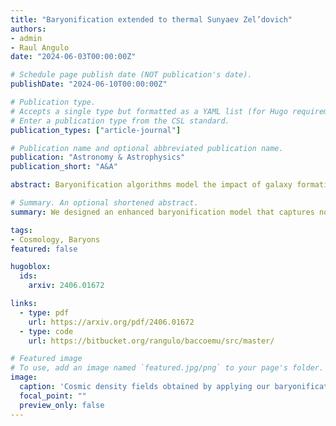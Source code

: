 ```yaml
---
title: "Baryonification extended to thermal Sunyaev Zel’dovich"
authors:
- admin
- Raul Angulo
date: "2024-06-03T00:00:00Z"

# Schedule page publish date (NOT publication's date).
publishDate: "2024-06-10T00:00:00Z"

# Publication type.
# Accepts a single type but formatted as a YAML list (for Hugo requirements).
# Enter a publication type from the CSL standard.
publication_types: ["article-journal"]

# Publication name and optional abbreviated publication name.
publication: "Astronomy & Astrophysics"
publication_short: "A&A"

abstract: Baryonification algorithms model the impact of galaxy formation and feedback on the matter field in gravity-only simulations by adopting physically motivated parametric prescriptions. In this paper, we extend these models to describe gas temperature and pressure, allowing for a self-consistent modelling of the thermal Sunyaev-Zel'dovich effect, weak gravitational lensing, and their cross-correlation, down to small scales. We validate our approach by showing that it can simultaneously reproduce the electron pressure, gas, stellar, and dark matter power spectra as measured in all BAHAMAS hydrodynamical simulations. Specifically, with only two additional free parameters, we can fit the electron pressure auto- and cross-power spectra at 10% while reproducing the suppression in the matter power spectrum induced by baryons at the per cent level, for different active galactic nuclei (AGN) feedback strengths in BAHAMAS. Furthermore, we reproduce BAHAMAS convergence and thermal Sunyaev Zel'dovich angular power spectra within 1% and 10% accuracy, respectively, down to ℓ = 5000. When used jointly with cosmological rescaling algorithms, the baryonification presented here allows for a fast and accurate exploration of cosmological and astrophysical scenarios. Therefore, it can be employed to create mock catalogues, lightcones, and large training sets for emulators aimed at interpreting forthcoming multi-wavelength observations of the large-scale structure of the Universe.

# Summary. An optional shortened abstract.
summary: We designed an enhanced baryonification model that captures not only how galaxy formation shapes matter but also how it heats and pressurizes gas — unlocking realistic predictions for lensing and the thermal Sunyaev-Zel’dovich effect. With just two extra parameters, it matches state-of-the-art hydrodynamical simulations at percent-level precision, paving the way for fast, accurate modeling of the Universe’s small-scale structure.

tags:
- Cosmology, Baryons
featured: false

hugoblox:
  ids:
    arxiv: 2406.01672

links:
  - type: pdf
    url: https://arxiv.org/pdf/2406.01672
  - type: code
    url: https://bitbucket.org/rangulo/baccoemu/src/master/

# Featured image
# To use, add an image named `featured.jpg/png` to your page's folder. 
image:
  caption: 'Cosmic density fields obtained by applying our baryonification to an N-body simulation: dark matter, galaxies, bound gas in hydrostatic equilibrium, and gas ejected by AGN feedback'
  focal_point: ""
  preview_only: false
---
```

